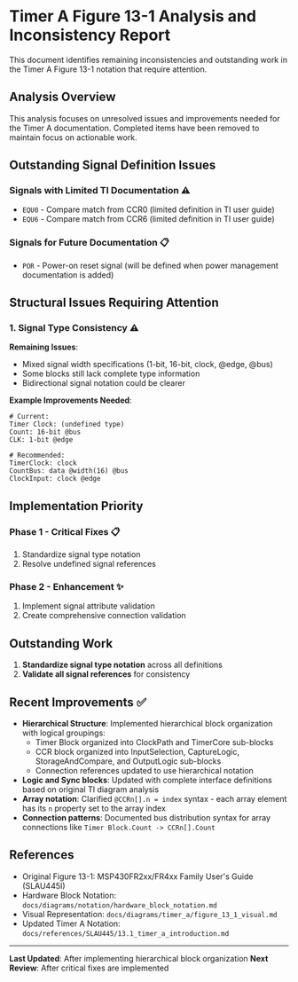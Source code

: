 # Timer A Figure 13-1 Analysis and Inconsistency Report

This document identifies remaining inconsistencies and outstanding work in the Timer A Figure 13-1
notation that require attention.

## Analysis Overview

This analysis focuses on unresolved issues and improvements needed for the Timer A documentation.
Completed items have been removed to maintain focus on actionable work.

## Outstanding Signal Definition Issues

### Signals with Limited TI Documentation ⚠️

- `EQU0` - Compare match from CCR0 (limited definition in TI user guide)
- `EQU6` - Compare match from CCR6 (limited definition in TI user guide)

### Signals for Future Documentation 📋

- `POR` - Power-on reset signal (will be defined when power management documentation is added)

## Structural Issues Requiring Attention

### 1. Signal Type Consistency ⚠️

**Remaining Issues**:

- Mixed signal width specifications (1-bit, 16-bit, clock, @edge, @bus)
- Some blocks still lack complete type information
- Bidirectional signal notation could be clearer

**Example Improvements Needed**:

```text
# Current:
Timer Clock: (undefined type)
Count: 16-bit @bus
CLK: 1-bit @edge

# Recommended:
TimerClock: clock
CountBus: data @width(16) @bus
ClockInput: clock @edge
```

## Implementation Priority

### Phase 1 - Critical Fixes 📋

1. Standardize signal type notation
2. Resolve undefined signal references

### Phase 2 - Enhancement ✨

1. Implement signal attribute validation
2. Create comprehensive connection validation

## Outstanding Work

1. **Standardize signal type notation** across all definitions
2. **Validate all signal references** for consistency

## Recent Improvements ✅

- **Hierarchical Structure**: Implemented hierarchical block organization with logical groupings:
  - Timer Block organized into ClockPath and TimerCore sub-blocks
  - CCR block organized into InputSelection, CaptureLogic, StorageAndCompare, and OutputLogic sub-blocks
  - Connection references updated to use hierarchical notation
- **Logic and Sync blocks**: Updated with complete interface definitions based on original TI diagram analysis
- **Array notation**: Clarified `@CCRn[].n = index` syntax - each array element has its `n` property set to the array index
- **Connection patterns**: Documented bus distribution syntax for array connections like `Timer Block.Count -> CCRn[].Count`

## References

- Original Figure 13-1: MSP430FR2xx/FR4xx Family User's Guide (SLAU445I)
- Hardware Block Notation: `docs/diagrams/notation/hardware_block_notation.md`
- Visual Representation: `docs/diagrams/timer_a/figure_13_1_visual.md`
- Updated Timer A Notation: `docs/references/SLAU445/13.1_timer_a_introduction.md`

---

**Last Updated**: After implementing hierarchical block organization
**Next Review**: After critical fixes are implemented

